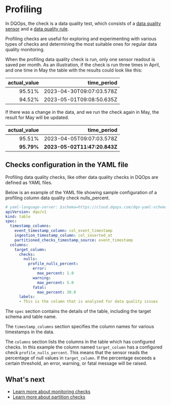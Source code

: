# Profiling

In DQOps, the check is a data quality test, which consists of a [data quality sensor](../../sensors/sensors.md) and a
[data quality rule](../../rules/rules.md).

Profiling checks are useful for exploring and experimenting with various types of checks and determining the most suitable
ones for regular data quality monitoring.

When the profiling data quality check is run, only one sensor readout is saved per month. As an illustration, if the check 
is run three times in April, and one time in May the table with the results could look like this:

| actual_value |              time_period |
|-------------:|-------------------------:|
|       95.51% | 2023-04-30T09:07:03.578Z |
|       94.52% | 2023-05-01T09:08:50.635Z |

If there was a change in the data, and we run the check again in May, the result for May will be updated.

| actual_value |                  time_period |
|-------------:|-----------------------------:|
|       95.51% |     2023-04-05T09:07:03.578Z |
|   **95.79%** | **2023-05-02T11:47:20.843Z** |


## Checks configuration in the YAML file
Profiling data quality checks, like other data quality checks in DQOps are defined as YAML files.

Below is an example of the YAML file showing sample configuration of a profiling column data quality check nulls_percent.

``` yaml hl_lines="14-22"
# yaml-language-server: $schema=https://cloud.dqops.com/dqo-yaml-schema/TableYaml-schema.json
apiVersion: dqo/v1
kind: table
spec:
  timestamp_columns:
    event_timestamp_column: col_event_timestamp
    ingestion_timestamp_column: col_inserted_at
    partitioned_checks_timestamp_source: event_timestamp
  columns:
    target_column:
      checks:
        nulls:
          profile_nulls_percent:
            error:
              max_percent: 1.0
            warning:
              max_percent: 5.0
            fatal:
              max_percent: 30.0
      labels:
      - This is the column that is analyzed for data quality issues
```
The `spec` section contains the details of the table, including the target schema and table name.

The `timestamp_columns` section specifies the column names for various timestamps in the data.

The `columns` section lists the columns in the table which has configured checks. In this example the column named
`target_column` has a configured check `profile_nulls_percent`. This means that the sensor reads the percentage of null
values in `target_column`. If the percentage exceeds a certain threshold, an error, warning, or fatal message will
be raised.

## What's next

- [Learn more about monitoring checks](../monitoring-checks/monitoring-checks.md)
- [Learn more about partition checks](../partition-checks/partition-checks.md)